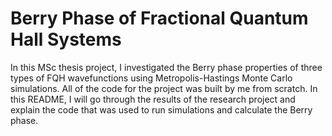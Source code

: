 # Berry Phase of Fractional Quantum Hall Systems

In this MSc thesis project, I investigated the Berry phase properties of three types of FQH wavefunctions using Metropolis-Hastings Monte Carlo simulations.  All of the code for the project was built by me from scratch.  In this README, I will go through the results of the research project and explain the code that was used to run simulations and calculate the Berry phase.

